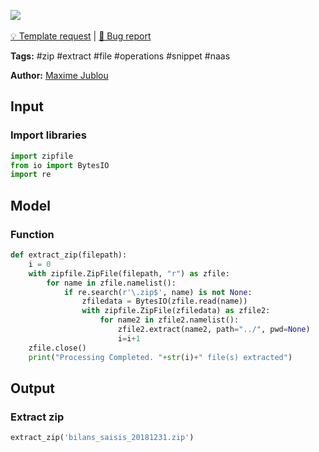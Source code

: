 <a href="https://app.naas.ai/user-redirect/naas/downloader?url=https://raw.githubusercontent.com/jupyter-naas/awesome-notebooks/master/ZIP/ZIP_Extract_files.ipynb" target="_parent"><img src="https://naasai-public.s3.eu-west-3.amazonaws.com/open_in_naas.svg"/></a><br><br><a href="https://github.com/jupyter-naas/awesome-notebooks/issues/new?assignees=&labels=&template=template-request.md&title=Tool+-+Action+of+the+notebook+">💡 Template request</a> | <a href="https://github.com/jupyter-naas/awesome-notebooks/issues/new?assignees=&labels=&template=bug_report.md&title=">🚨 Bug report</a>

**Tags:** #zip #extract #file #operations #snippet #naas

**Author:** [Maxime Jublou](https://www.linkedin.com/in/maximejublou)

## Input

### Import libraries


```python
import zipfile
from io import BytesIO
import re
```

## Model

### Function


```python
def extract_zip(filepath):
    i = 0
    with zipfile.ZipFile(filepath, "r") as zfile:
        for name in zfile.namelist():
            if re.search(r'\.zip$', name) is not None:
                zfiledata = BytesIO(zfile.read(name))
                with zipfile.ZipFile(zfiledata) as zfile2:
                    for name2 in zfile2.namelist():
                        zfile2.extract(name2, path="../", pwd=None)
                        i=i+1
    zfile.close()
    print("Processing Completed. "+str(i)+" file(s) extracted")
```

## Output

### Extract zip


```python
extract_zip('bilans_saisis_20181231.zip')
```
